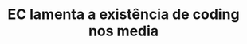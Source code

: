 ---
title: "EC lamenta a existência de coding nos media"
infoslide: "Coding é um termo que se refere a utilização de características implícitas de um personagem para ser interpretada como membro de um grupo identitário nos media. A forma mais discutida popularmente é Queer coding, em que a identidade sexual pode não ser explicitamente confirmada dentro da obra respetiva, mas pode ser codificado enquanto Queer através do uso de traços de personalidade e estereótipos reconhecíveis pela audiência como traços exagerados femininos ou masculinos, vaidade ou hipersexualidade (e.g.Scar, Hades, Úrsula na Disney; Xena, Warrior Princess; Ryan Evans do High School Musical). Este fenómeno é também comum para outros grupos minoritários, como para pessoas dentro do espetro do autismo (e.g. Sheldon Cooper em Big Bang Theory, Newt Scamander em Fantastic Beasts and Where to Find Them)."
round: "Round 1"
weight: 1
videos: []
tags: ['Minority Communities', 'Art and Culture', 'Media', 'Pop Culture', 'LGBTQIA+']
layout: "motion"
categories: ["motions"]
---